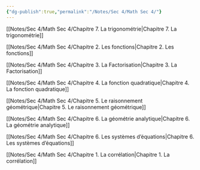 ```yaml
---
{"dg-publish":true,"permalink":"/Notes/Sec 4/Math Sec 4/"}
---
```



[[Notes/Sec 4/Math Sec 4/Chapitre 7. La trigonométrie\|Chapitre 7. La trigonométrie]]

[[Notes/Sec 4/Math Sec 4/Chapitre 2. Les fonctions\|Chapitre 2. Les fonctions]]

[[Notes/Sec 4/Math Sec 4/Chapitre 3. La Factorisation\|Chapitre 3. La Factorisation]]

[[Notes/Sec 4/Math Sec 4/Chapitre 4. La fonction quadratique\|Chapitre 4. La fonction quadratique]]

[[Notes/Sec 4/Math Sec 4/Chapitre 5. Le raisonnement géométrique\|Chapitre 5. Le raisonnement géométrique]]

[[Notes/Sec 4/Math Sec 4/Chapitre 6. La géométrie analytique\|Chapitre 6. La géométrie analytique]]

[[Notes/Sec 4/Math Sec 4/Chapitre 6. Les systèmes d’équations\|Chapitre 6. Les systèmes d’équations]]

[[Notes/Sec 4/Math Sec 4/Chapitre 1. La corrélation\|Chapitre 1. La corrélation]]